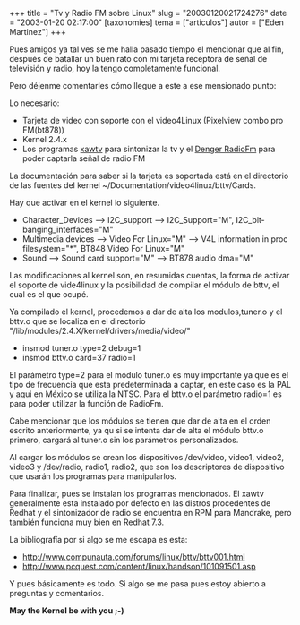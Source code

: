 +++
title = "Tv y Radio FM sobre Linux"
slug = "20030120021724276"
date = "2003-01-20 02:17:00"
[taxonomies]
tema = ["articulos"]
autor = ["Eden Martinez"]
+++

Pues amigos ya tal ves se me halla pasado tiempo el mencionar que al
fin, después de batallar un buen rato con mi tarjeta receptora de señal
de televisión y radio, hoy la tengo completamente funcional.

Pero déjenme comentarles cómo llegue a este a ese mensionado punto:

<!-- more -->
Lo necesario:

-   Tarjeta de video con soporte con el video4Linux (Pixelview combo pro
    FM(bt878))
-   Kernel 2.4.x
-   Los programas [xawtv](http://bytesex.org/xawtv/) para sintonizar la
    tv y el [Denger RadioFm](http://oss.mdamt.net/radiofm/) para poder
    captarla señal de radio FM

La documentación para saber si la tarjeta es soportada está en el
directorio de las fuentes del kernel
\~/Documentation/video4linux/bttv/Cards.

Hay que activar en el kernel lo siguiente.

-   Character_Devices --\> I2C_support --\> I2C_Support="M",
    I2C_bit-banging_interfaces="M"
-   Multimedia devices --\> Video For Linux="M" --\> V4L information in
    proc filesystem="\*", BT848 Video For Linux="M"
-   Sound --\> Sound card support="M" --\> BT878 audio dma="M"

Las modificaciones al kernel son, en resumidas cuentas, la forma de
activar el soporte de vide4linux y la posibilidad de compilar el módulo
de bttv, el cual es el que ocupé.

Ya compilado el kernel, procedemos a dar de alta los modulos,tuner.o y
el bttv.o que se localiza en el directorio
"/lib/modules/2.4.X/kernel/drivers/media/video/"

-   insmod tuner.o type=2 debug=1
-   insmod bttv.o card=37 radio=1

El parámetro type=2 para el módulo tuner.o es muy importante ya que es
el tipo de frecuencia que esta predeterminada a captar, en este caso es
la PAL y aqui en México se utiliza la NTSC. Para el bttv.o el parámetro
radio=1 es para poder utilizar la función de RadioFm.

Cabe mencionar que los módulos se tienen que dar de alta en el orden
escrito anteriormente, ya qu si se intenta dar de alta el módulo bttv.o
primero, cargará al tuner.o sin los parámetros personalizados.

Al cargar los módulos se crean los dispositivos /dev/video, video1,
video2, video3 y /dev/radio, radio1, radio2, que son los descriptores de
dispositivo que usarán los programas para manipularlos.

Para finalizar, pues se instalan los programas mencionados. El xawtv
generalmente esta instalado por defecto en las distros procedentes de
Redhat y el sintonizador de radio se encuentra en RPM para Mandrake,
pero también funciona muy bien en Redhat 7.3.

La bibliografía por si algo se me escapa es esta:

-   <http://www.compunauta.com/forums/linux/bttv/bttv001.html>
-   <http://www.pcquest.com/content/linux/handson/101091501.asp>

Y pues básicamente es todo. Si algo se me pasa pues estoy abierto a
preguntas y comentarios.

**May the Kernel be with you ;-)**

